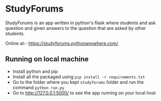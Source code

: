 # StudyForums
StudyForums is an app written in python's flask where students and ask question and given answers to the question that are asked by other students.

Online at:- https://studyforums.pythonanywhere.com/

## Running on local machine
- Install python and pip
- Install all the packaged using `pip install -r requirements.txt`
- Go to the folder where you kept `studyforums` folder and run the command `python run.py`
- Go to http://127.0.0.1:5000/ to see the app running on your local host
